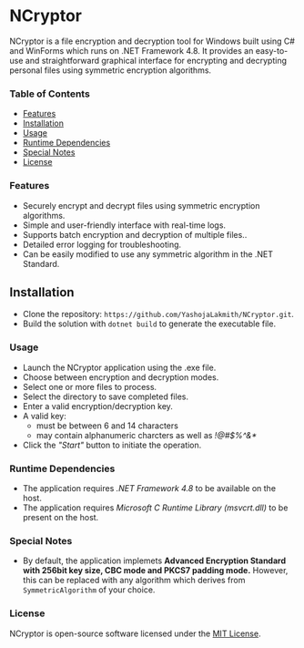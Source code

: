 # NCryptor

NCryptor is a file encryption and decryption tool for Windows built using C# and WinForms which runs on .NET Framework 4.8. It provides an easy-to-use and straightforward graphical interface for encrypting and decrypting personal files using symmetric encryption algorithms.

### Table of Contents
- [Features](#features)
- [Installation](#installation)
- [Usage](#usage)
- [Runtime Dependencies](#dependencies)
- [Special Notes](#notes)
- [License](#license)

<a name="features"></a>
### Features
- Securely encrypt and decrypt files using symmetric encryption algorithms.
- Simple and user-friendly interface with real-time logs.
- Supports batch encryption and decryption of multiple files..
- Detailed error logging for troubleshooting.
- Can be easily modified to use any symmetric algorithm in the .NET Standard.

<a name="installation"></a>
## Installation

- Clone the repository: `https://github.com/YashojaLakmith/NCryptor.git`.
- Build the solution with `dotnet build` to generate the executable file.

<a name="usage"></a>
### Usage
- Launch the NCryptor application using the .exe file.
- Choose between encryption and decryption modes.
- Select one or more files to process.
- Select the directory to save completed files.
- Enter a valid encryption/decryption key.
- A valid key:
	- must be between 6 and 14 characters
	- may contain alphanumeric charcters as well as _!@#$%^&*_
- Click the _"Start"_ button to initiate the operation.

<a name="dependencies"></a>
### Runtime Dependencies
- The application requires _.NET Framework 4.8_ to be available on the host.
- The application requires _Microsoft C Runtime Library (msvcrt.dll)_ to be present on the host.

<a name="notes"></a>
### Special Notes
- By default, the application implemets __Advanced Encryption Standard with 256bit key size, CBC mode and PKCS7 padding mode.__ However, this can be replaced with any algorithm which derives from `SymmetricAlgorithm` of your choice.

<a name="license"></a>
### License
NCryptor is open-source software licensed under the [MIT License](license.md).